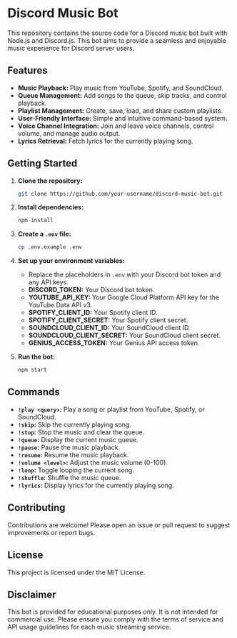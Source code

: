 # Discord Music Bot

This repository contains the source code for a Discord music bot built with Node.js and Discord.js. This bot aims to provide a seamless and enjoyable music experience for Discord server users.

## Features

- **Music Playback:** Play music from YouTube, Spotify, and SoundCloud.
- **Queue Management:** Add songs to the queue, skip tracks, and control playback.
- **Playlist Management:** Create, save, load, and share custom playlists.
- **User-Friendly Interface:** Simple and intuitive command-based system.
- **Voice Channel Integration:** Join and leave voice channels, control volume, and manage audio output.
- **Lyrics Retrieval:** Fetch lyrics for the currently playing song.

## Getting Started

1. **Clone the repository:**
   ```bash
   git clone https://github.com/your-username/discord-music-bot.git
   ```

2. **Install dependencies:**
   ```bash
   npm install
   ```

3. **Create a `.env` file:**
   ```bash
   cp .env.example .env
   ```

4. **Set up your environment variables:**
   - Replace the placeholders in `.env` with your Discord bot token and any API keys.
   - **DISCORD_TOKEN:** Your Discord bot token.
   - **YOUTUBE_API_KEY:** Your Google Cloud Platform API key for the YouTube Data API v3.
   - **SPOTIFY_CLIENT_ID:** Your Spotify client ID.
   - **SPOTIFY_CLIENT_SECRET:** Your Spotify client secret.
   - **SOUNDCLOUD_CLIENT_ID:** Your SoundCloud client ID.
   - **SOUNDCLOUD_CLIENT_SECRET:** Your SoundCloud client secret.
   - **GENIUS_ACCESS_TOKEN:** Your Genius API access token.

5. **Run the bot:**
   ```bash
   npm start
   ```

## Commands

- **`!play <query>`:** Play a song or playlist from YouTube, Spotify, or SoundCloud.
- **`!skip`:** Skip the currently playing song.
- **`!stop`:** Stop the music and clear the queue.
- **`!queue`:** Display the current music queue.
- **`!pause`:** Pause the music playback.
- **`!resume`:** Resume the music playback.
- **`!volume <level>`:** Adjust the music volume (0-100).
- **`!loop`:** Toggle looping the current song.
- **`!shuffle`:** Shuffle the music queue.
- **`!lyrics`:** Display lyrics for the currently playing song.

## Contributing

Contributions are welcome! Please open an issue or pull request to suggest improvements or report bugs.

## License

This project is licensed under the MIT License.

## Disclaimer

This bot is provided for educational purposes only. It is not intended for commercial use. Please ensure you comply with the terms of service and API usage guidelines for each music streaming service.